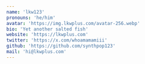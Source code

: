 ```yaml
---
name: 'lkw123'
pronouns: 'he/him'
avatar: 'https://img.lkwplus.com/avatar-256.webp'
bio: 'Yet another salted fish'
website: 'https://lkwplus.com'
twitter: 'https://x.com/whoamamamiii'
github: 'https://github.com/synthpop123'
mail: 'hi@lkwplus.com'
---
```

